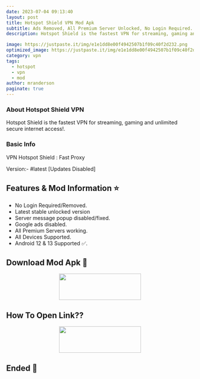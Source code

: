 ```yaml
---
date: 2023-07-04 09:13:40
layout: post
title: Hotspot Shield VPN Mod Apk
subtitle: Ads Removed, All Premium Server Unlocked, No Login Required.
description: Hotspot Shield is the fastest VPN for streaming, gaming and unlimited secure internet access!.

image: https://justpaste.it/img/e1e1dd8e00f4942507b1f09c40f2d232.png
optimized_image: https://justpaste.it/img/e1e1dd8e00f4942507b1f09c40f2d232.png
category: vpn
tags:
  - hotspot
  - vpn
  - mod
author: mranderson
paginate: true
---
```


### About Hotspot Shield VPN
Hotspot Shield is the fastest VPN for streaming, gaming and unlimited secure internet access!.

### Basic Info
VPN Hotspot Shield : Fast Proxy

Version:- #latest [Updates Disabled]

<!--page-->

## Features & Mod Information ⭐

- No Login Required/Removed.
- Latest stable unlocked version
- Server message popup disabled/fixed.
- Google ads disabled.
- All Premium Servers working. 
- All Devices Supported.
- Android 12 & 13 Supported ✅.

## Download Mod Apk 📩

<p align="center"><a href="https://9qr.de/6bMAc4"><img src="https://img.shields.io/badge/Download-Now-black?&style=for-the-badge&logo=download" width="220" height="70.45"></a></p>


## How To Open Link??

<p align="center"><a href="https://t.me/HowToRedirect/5"><img src="https://img.shields.io/badge/HowToOpen-Link-black?&style=for-the-badge&logo=telegram" width="220" height="70.45"></a></p>

## Ended 👀